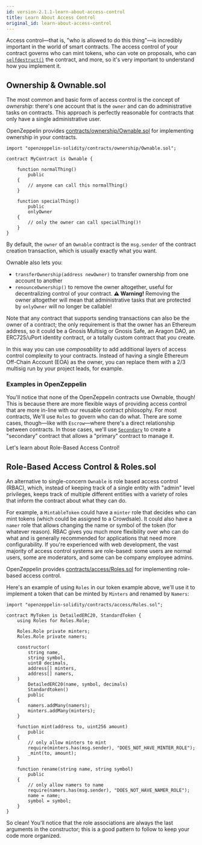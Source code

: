 ```yaml
---
id: version-2.1.1-learn-about-access-control
title: Learn About Access Control
original_id: learn-about-access-control
---
```


Access control—that is, "who is allowed to do this thing"—is incredibly important in the world of smart contracts. The access control of your contract governs who can mint tokens, who can vote on proposals, who can [`selfdestruct()`](https://blog.zeppelin.solutions/on-the-parity-wallet-multisig-hack-405a8c12e8f7) the contract, and more, so it's very important to understand how you implement it.

## Ownership & Ownable.sol

The most common and basic form of access control is the concept of _ownership_: there's one account that is the `owner` and can do administrative tasks on contracts. This approach is perfectly reasonable for contracts that only have a single administrative user.

OpenZeppelin provides [contracts/ownership/Ownable.sol](https://github.com/OpenZeppelin/openzeppelin-solidity/blob/master/contracts/ownership/Ownable.sol) for implementing ownership in your contracts.

```solidity
import "openzeppelin-solidity/contracts/ownership/Ownable.sol";

contract MyContract is Ownable {

    function normalThing()
        public
    {
        // anyone can call this normalThing()
    }

    function specialThing()
        public
        onlyOwner
    {
        // only the owner can call specialThing()!
    }
}
```

By default, the `owner` of an `Ownable` contract is the `msg.sender` of the contract creation transaction, which is usually exactly what you want.

Ownable also lets you:
+ `transferOwnership(address newOwner)` to transfer ownership from one account to another
+ `renounceOwnership()` to remove the owner altogether, useful for decentralizing control of your contract. **⚠ Warning!** Removing the owner altogether will mean that administrative tasks that are protected by `onlyOwner` will no longer be callable!


Note that any contract that supports sending transactions can also be the owner of a contract; the only requirement is that the owner has an Ethereum address, so it could be a Gnosis Multisig or Gnosis Safe, an Aragon DAO, an ERC725/uPort identity contract, or a totally custom contract that _you_ create.

In this way you can use _composability_ to add additional layers of access control complexity to your contracts. Instead of having a single Ethereum Off-Chain Account (EOA) as the owner, you can replace them with a 2/3 multisig run by your project leads, for example.

### Examples in OpenZeppelin

You'll notice that none of the OpenZeppelin contracts use Ownable, though! This is because there are more flexible ways of providing access control that are more in-line with our reusable contract philosophy. For most contracts, We'll use `Roles` to govern who can do what. There are some cases, though—like with `Escrow`—where there's a direct relationship between contracts. In those cases, we'll use [`Secondary`](https://github.com/OpenZeppelin/openzeppelin-solidity/blob/master/contracts/ownership/Secondary.sol) to create a "secondary" contract that allows a "primary" contract to manage it.

Let's learn about Role-Based Access Control!

## Role-Based Access Control & Roles.sol

An alternative to single-concern `Ownable` is role based access control (RBAC), which, instead of keeping track of a single entity with "admin" level privileges, keeps track of multiple different entities with a variety of roles that inform the contract about what they can do.

For example, a `MintableToken` could have a `minter` role that decides who can mint tokens (which could be assigned to a Crowdsale). It could also have a `namer` role that allows changing the name or symbol of the token (for whatever reason). RBAC gives you much more flexibility over who can do what and is generally recommended for applications that need more configurability. If you're experienced with web development, the vast majority of access control systems are role-based: some users are normal users, some are moderators, and some can be company employee admins.

OpenZeppelin provides [contracts/access/Roles.sol](https://github.com/OpenZeppelin/openzeppelin-solidity/blob/master/contracts/access/Roles.sol) for implementing role-based access control.

Here's an example of using `Roles` in our token example above, we'll use it to implement a token that can be minted by `Minters` and renamed by `Namers`:

```solidity
import "openzeppelin-solidity/contracts/access/Roles.sol";

contract MyToken is DetailedERC20, StandardToken {
    using Roles for Roles.Role;

    Roles.Role private minters;
    Roles.Role private namers;

    constructor(
        string name,
        string symbol,
        uint8 decimals,
        address[] minters,
        address[] namers,
    )
        DetailedERC20(name, symbol, decimals)
        Standardtoken()
        public
    {
        namers.addMany(namers);
        minters.addMany(minters);
    }

    function mint(address to, uint256 amount)
        public
    {
        // only allow minters to mint
        require(minters.has(msg.sender), "DOES_NOT_HAVE_MINTER_ROLE");
        _mint(to, amount);
    }

    function rename(string name, string symbol)
        public
    {
        // only allow namers to name
        require(namers.has(msg.sender), "DOES_NOT_HAVE_NAMER_ROLE");
        name = name;
        symbol = symbol;
    }
}
```

So clean! You'll notice that the role associations are always the last arguments in the constructor; this is a good pattern to follow to keep your code more organized.
